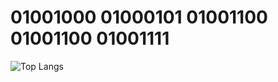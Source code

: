 # 01001000 01000101 01001100 01001100 01001111

![Top Langs](https://github-readme-stats.vercel.app/api/top-langs/?username=ilxplay&size_weight=0.5&count_weight=0.5)
